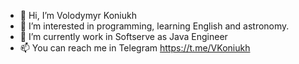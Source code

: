 - 👋 Hi, I’m Volodymyr Koniukh
- 👀 I’m interested in programming, learning English and astronomy.
- 🌱 I’m currently work in Softserve as Java Engineer
- 📫 You can reach me in Telegram https://t.me/VKoniukh 
